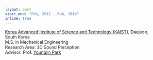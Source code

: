 ```yaml
---
layout: post
start_end: "Feb, 2012 - Feb, 2014"
inline: true
---
```


[Korea Advanced Institute of Science and Technology (KAIST)](https://www.kaist.ac.kr), Daejeon, South Korea \
M.S. in Mechanical Engineering \
Research Area: 3D Sound Perception \
Advisor: Prof. [Youngjin Park](https://scholar.google.co.kr/citations?user=AqBRv60AAAAJ&hl=ko)
